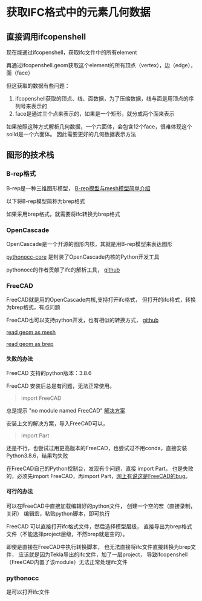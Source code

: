 # 获取IFC格式中的元素几何数据

## 直接调用ifcopenshell
现在能通过ifcopenshell，获取ifc文件中的所有element

再通过ifcopenshell.geom获取这个element的所有顶点（vertex），边（edge），面（face）

但这获取的数据有些问题：
1. ifcopenshell获取的顶点、线、面数据，为了压缩数据，线与面是用顶点的序列号来表示的
2. face是通过三个点来表示的，如果是一个矩形，就分成两个面来表示

如果按照这种方式解析几何数据，一个六面体，会包含12个face，很难体现这个soild是一个六面体。
因此需要更好的几何数据表示方法

## 图形的技术栈
### B-rep格式

B-rep是一种三维图形模型，
[B-rep模型与mesh模型简单介绍](https://ntopology.com/blog/understanding-the-basics-of-b-reps-and-implicits/)

以下将B-rep模型简称为brep格式

如果采用brep格式，就需要将ifc转换为brep格式

### OpenCascade
OpenCascade是一个开源的图形内核，其就是用B-rep模型来表达图形

[pythonocc-core](https://github.com/tpaviot/pythonocc-core)
是封装了OpenCascade内核的Python开发工具

pythonocc的作者贡献了ifc的解析工具，
[github](https://github.com/tpaviot/pythonocc-contrib/blob/master/IFCViewer/ifc_viewer.py)

### FreeCAD
FreeCAD就是用的OpenCascade内核,支持打开ifc格式，
但打开的ifc格式，转换为brep格式，有点问题

FreeCAD也可以支持python开发，也有相似的转换方式，
[github](https://github.com/CyrilWaechter/pythoncvc.net/tree/master/IfcOpenShellSamples)

[read geom as mesh](https://pythoncvc.net/?p=822)

[read geom as brep](https://pythoncvc.net/?p=839)


#### 失败的办法
FreeCAD 支持的python版本：3.8.6

FreeCAD 安装后总是有问题，无法正常使用。

>import FreeCAD
 
总是提示 "no module named FreeCAD"
[解决方案](https://academy.ifcopenshell.org/posts/Importing%20Part%20module%20in%20ifcOpenShell-python/)

安装上文的解决方案，导入FreeCAD可以，
>import Part

还是不行，也尝试过用更高版本的FreeCAD，也尝试过不用conda，直接安装Python3.8.6，结果均失败

在FreeCAD自己的Python控制台，发现有个问题，直接 import Part， 
也是失败的，必须先import FreeCAD，再import Part，[网上有说这是FreeCAD的bug](https://youtrack.jetbrains.com/issue/PY-12575/Cannot-access-FreeCAD-library-from-PyCharm)。

#### 可行的办法
可以在FreeCAD中直接加载编辑好的python文件，
创建一个空的宏（直接录制，关闭）
编辑宏，粘贴python脚本，即可执行

FreeCAD 可以直接打开ifc格式文件，然后选择模型层级，
直接导出为brep格式文件（不能选择project层级，不然brep就是空的）。

即使是直接在FreeCAD中执行转换脚本，
也无法直接将ifc文件直接转换为brep文件，
应该就是因为Tekla导出的ifc文件，加了一层project，
导致ifcopenshell（FreeCAD内置了该module）无法正常处理ifc文件


### pythonocc
是可以打开ifc文件